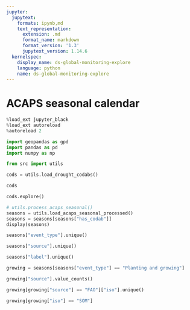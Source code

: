 ```yaml
---
jupyter:
  jupytext:
    formats: ipynb,md
    text_representation:
      extension: .md
      format_name: markdown
      format_version: '1.3'
      jupytext_version: 1.14.6
  kernelspec:
    display_name: ds-global-monitoring-explore
    language: python
    name: ds-global-monitoring-explore
---
```


# ACAPS seasonal calendar

```python
%load_ext jupyter_black
%load_ext autoreload
%autoreload 2
```

```python
import geopandas as gpd
import pandas as pd
import numpy as np

from src import utils
```

```python
cods = utils.load_drought_codabs()
```

```python
cods
```

```python
cods.explore()
```

```python
# utils.process_acaps_seasonal()
seasons = utils.load_acaps_seasonal_processed()
seasons = seasons[seasons["has_codab"]]
display(seasons)
```

```python
seasons["event_type"].unique()
```

```python
seasons["source"].unique()
```

```python
seasons["label"].unique()
```

```python
growing = seasons[seasons["event_type"] == "Planting and growing"]
```

```python
growing["source"].value_counts()
```

```python
growing[growing["source"] == "FAO"]["iso"].unique()
```

```python
growing[growing["iso"] == "SOM"]
```

```python

```
